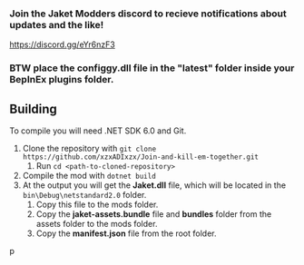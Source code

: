 ### Join the Jaket Modders discord to recieve notifications about updates and the like!
https://discord.gg/eYr6nzF3
### BTW place the configgy.dll file in the "latest" folder inside your BepInEx plugins folder.
## Building
To compile you will need .NET SDK 6.0 and Git.

1. Clone the repository with `git clone https://github.com/xzxADIxzx/Join-and-kill-em-together.git`
   1. Run `cd <path-to-cloned-repository>`
2. Compile the mod with `dotnet build`
3. At the output you will get the **Jaket.dll** file, which will be located in the `bin\Debug\netstandard2.0` folder.
   1. Copy this file to the mods folder.
   2. Copy the **jaket-assets.bundle** file and **bundles** folder from the assets folder to the mods folder.
   3. Copy the **manifest.json** file from the root folder.


p